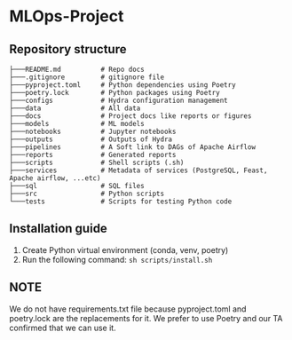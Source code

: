 # MLOps-Project

## Repository structure
```
├───README.md          # Repo docs
├───.gitignore         # gitignore file
├───pyproject.toml     # Python dependencies using Poetry
├───poetry.lock        # Python packages using Poetry
├───configs            # Hydra configuration management
├───data               # All data
├───docs               # Project docs like reports or figures
├───models             # ML models
├───notebooks          # Jupyter notebooks
├───outputs            # Outputs of Hydra
├───pipelines          # A Soft link to DAGs of Apache Airflow
├───reports            # Generated reports 
├───scripts            # Shell scripts (.sh)
├───services           # Metadata of services (PostgreSQL, Feast, Apache airflow, ...etc)
├───sql                # SQL files
├───src                # Python scripts
└───tests              # Scripts for testing Python code
```

## Installation guide
1. Create Python virtual environment (conda, venv, poetry)
2. Run the following command:
    ```sh scripts/install.sh```

## NOTE
We do not have requirements.txt file because pyproject.toml and poetry.lock are the replacements for it. We prefer to use Poetry and our TA confirmed that we can use it.